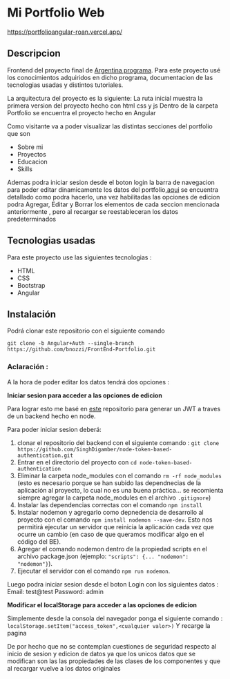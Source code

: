 # Mi Portfolio Web

https://portfolioangular-roan.vercel.app/


## Descripcion 
Frontend  del proyecto final de [Argentina programa](https://www.argentina.gob.ar/economia/conocimiento/argentina-programa). 
Para este proyecto usé los conocimientos adquiridos en dicho programa, documentacion de las tecnologias usadas y distintos tutoriales. 

La arquitectura del proyecto es la siguiente: 
La ruta inicial muestra la primera version del proyecto hecho con html css y js 
Dentro de la carpeta Portfolio se encuentra el proyecto hecho en Angular 

Como visitante va a poder visualizar las distintas secciones del portfolio que son
- Sobre mi
- Proyectos
- Educacion 
- Skills 

Ademas podra iniciar sesion desde el boton login la barra de navegacion para poder editar dinamicamente los datos del portfolio,[aqui](#aclaracion) se encuentra detallado como podra hacerlo,  una vez habilitadas las opciones de edicion podra Agregar, Editar y Borrar los elementos de cada seccion mencionada anteriormente , pero al recargar se reestableceran los datos predeterminados 

## Tecnologias usadas 
Para este proyecto use las siguientes tecnologias :

- HTML
- CSS
- Bootstrap
- Angular 

## Instalación
Podrá clonar este repositorio con el siguiente comando
```console
git clone -b Angular+Auth --single-branch https://github.com/bnozzi/FrontEnd-Portfolio.git
```

### Aclaración : 
A la hora de poder editar los datos tendrá dos opciones : 

**Iniciar sesion para acceder a las opciones de edicion**

Para lograr esto me basé en [este](https://github.com/maxi7587/angular-jwt-tutorial) repositorio para generar un JWT a traves de un backend hecho en node.

Para poder iniciar sesion deberá:
1. clonar el repositorio del backend con el siguiente comando : 
`git clone https://github.com/SinghDigamber/node-token-based-authentication.git` 
2. Entrar en el directorio del proyecto con `cd node-token-based-authentication`
3. Eliminar la carpeta node_modules con el comando `rm -rf node_modules` (esto es necesario porque se han subido las dependnecias de la aplicación al proyecto, lo cual no es una buena práctica... se recomienta siempre agregar la carpeta node_modules en el archivo `.gitignore`)
4. Instalar las dependencias correctas con el comando `npm install`
5. Instalar nodemon y agregarlo como depnedencia de desarrollo al proyecto con el comando `npm install nodemon --save-dev`. Esto nos permitirá ejecutar un servidor que reinicia la aplicación cada vez que ocurre un cambio (en caso de que queramos modificar algo en el código del BE).
6. Agregar el comando nodemon dentro de la propiedad scripts en el archivo package.json (ejemplo: `"scripts": {... "nodemon": "nodemon"}`).
7. Ejecutar el servidor con el comando `npm run nodemon`.

Luego podra iniciar sesion desde el boton Login con los siguientes datos :
Email: test@test
Password: admin

**Modificar el localStorage para acceder a las opciones de edicion**

Simplemente desde la consola del navegador ponga el siguiente comando : 
`localStorage.setItem("access_token",<cualquier valor>)`
Y recarge la pagina 

De por hecho que no se contemplan cuestiones de seguridad respecto al inicio de sesion y edicion de datos ya que los unicos datos que se modifican son las las propiedades de las  clases de los componentes y que al recargar vuelve a los datos originales









